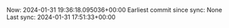 Now: 2024-01-31 19:36:18.095036+00:00 Earliest commit since sync: None Last sync: 2024-01-31 17:51:33+00:00
